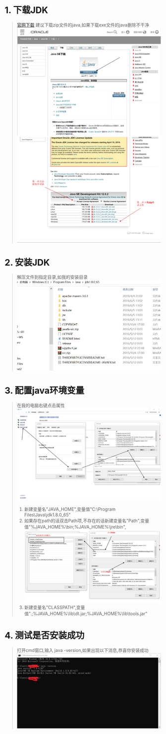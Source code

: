 # 1. 下载JDK
>[官网下载](https://www.oracle.com/technetwork/java/javase/downloads/index.html)
>建议下载zip文件的java,如果下载exe文件的java删除不干净
>![下载](img/downnload.png)![下载1](img/downnload1.png)
# 2. 安装JDK
>解压文件到指定目录,如我的安装目录
>![安装](img/jdkLocation.png)
# 3. 配置java环境变量
>在我的电脑右键点击属性
>![](img/4.png)
>1. 新建变量名"JAVA_HOME",变量值"C:\Program Files\Java\jdk1.8.0_65"
>2. 如果存在path的话双击Path项,不存在的话新建变量名"Path",变量值"%JAVA_HOME%\bin;%JAVA_HOME%\jre\bin",
>![](img/5.png)
>3. 新建变量名"CLASSPATH",变量值".;%JAVA_HOME%\lib\dt.jar;%JAVA_HOME%\lib\tools.jar"  
# 4. 测试是否安装成功
> 打开cmd窗口,输入 java -version,如果出现以下消息,恭喜你安装成功
>![](img/6.png)
